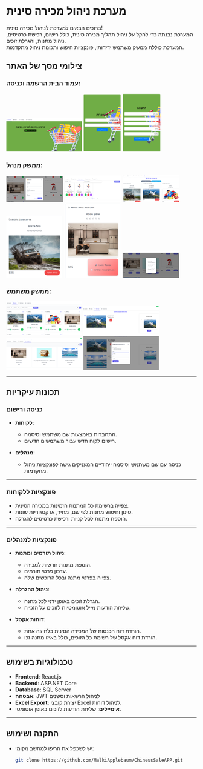 # **מערכת ניהול מכירה סינית**

ברוכים הבאים למערכת לניהול מכירה סינית!  
המערכת נבנתה כדי להקל על ניהול תהליך מכירה סינית, כולל רישום, רכישת כרטיסים, ניהול מתנות, והגרלת זוכים.  
המערכת כוללת ממשק משתמש ידידותי, פונקציות חיפוש ותכונות ניהול מתקדמות.

## **צילומי מסך של האתר**

### עמוד הבית הרשמה וכניסה:
<div>
  <img src="screenshots/homePage.png" alt="Homepage" width="200" />
  <img src="screenshots/login.png" alt="Login" width="100" />
  <img src="screenshots/register.png" alt="Homepage Screenshot 3" width="100" />
</div>

### ממשק מנהל:
<div>
  <img src="screenshots/editGift.png" alt="editGift" width="150" />
  <img src="screenshots/donors.png" alt="donors" width="150" />
  <img src="screenshots/lottery.png" alt="lottery" width="150" />
  <img src="screenshots/lottery1.png" alt="lottery" width="150" />
  <img src="screenshots/lottery2.png" alt="lottery" width="150" />
  <img src="screenshots/purches.png" alt="purches" width="150" />
</div>

### ממשק משתמש:
<div>
  <img src="screenshots/costumerGifts.png" alt="costumerGifts" width="200" />
  <img src="screenshots/basket.png" alt="basket" width="200" />
  <img src="screenshots/costumerSales.png" alt="costumerSales" width="200" />
  <img src="screenshots/payment.png" alt="payment" width="200" />
</div>


---

## **תכונות עיקריות**

### **כניסה ורישום**
- **לקוחות**:
  - התחברות באמצעות שם משתמש וסיסמה.
  - רישום לקוח חדש עבור משתמשים חדשים.  

- **מנהלים**:
  - כניסה עם שם משתמש וסיסמה ייחודיים המעניקים גישה לפונקציות ניהול מתקדמות.

---

### **פונקציות ללקוחות**
- צפייה ברשימת כל המתנות הזמינות במכירה הסינית.
- סינון וחיפוש מתנות לפי שם, מחיר, או קטגוריות שונות.
- הוספת מתנות לסל קניות ורכישת כרטיסים להגרלה.

---

### **פונקציות למנהלים**
- **ניהול תורמים ומתנות**:
  - הוספת מתנות חדשות למכירה.
  - עדכון פרטי תורמים.
  - צפייה בפרטי מתנה ובכל הרוכשים שלה.  

- **ניהול ההגרלה**:
  - הגרלת זוכים באופן ידני לכל מתנה.
  - שליחת הודעות מייל אוטומטיות לזוכים על הזכייה.

- **דוחות אקסל**:
  - הורדת דוח הכנסות של המכירה הסינית בלחיצה אחת.
  - הורדת דוח אקסל של רשימת כל הזוכים, כולל באיזו מתנה זכו.

---

## **טכנולוגיות בשימוש**
- **Frontend**: React.js  
- **Backend**: ASP.NET Core  
- **Database**: SQL Server  
- **אבטחה**: JWT לניהול הרשאות וסשנים  
- **Excel Export**: יצירת קובצי Excel לניהול דוחות.  
- **אימיילים**: שליחת הודעות לזוכים באופן אוטומטי.

---

## **התקנה ושימוש**  
- יש לשכפל את הריפו למחשב מקומי:  
  ```bash
  git clone https://github.com/MalkiApplebaum/ChinessSaleAPP.git

